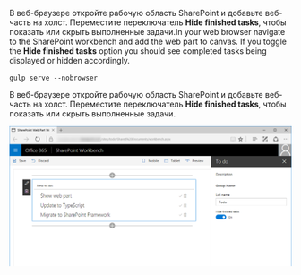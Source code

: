 <span data-ttu-id="2be63-p126">В веб-браузере откройте рабочую область SharePoint и добавьте веб-часть на холст. Переместите переключатель **Hide finished tasks**, чтобы показать или скрыть выполненные задачи.</span><span class="sxs-lookup"><span data-stu-id="2be63-p126">In your web browser navigate to the SharePoint workbench and add the web part to canvas. If you toggle the **Hide finished tasks** option you should see completed tasks being displayed or hidden accordingly.</span></span>

```
gulp serve --nobrowser
```

В веб-браузере откройте рабочую область SharePoint и добавьте веб-часть на холст. Переместите переключатель **Hide finished tasks**, чтобы показать или скрыть выполненные задачи.

![Приложение Angular со скрытыми выполненными задачами](../../../../images/ng-migration-finished-tasks-hidden.png)